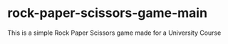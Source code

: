 # rock-paper-scissors-game-main

This is a simple Rock Paper Scissors game made for a University Course
